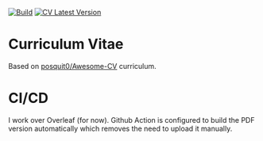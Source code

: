 [![Build](https://github.com/bphenriques/curriculum-vitae/actions/workflows/build.yml/badge.svg?branch=master)](https://github.com/bphenriques/curriculum-vitae/actions/workflows/build.yml)
[![CV Latest Version](https://img.shields.io/badge/Download-Latest-green)](https://github.com/bphenriques/curriculum-vitae/releases/latest/download/bruno-henriques-cv.pdf)

# Curriculum Vitae

Based on [posquit0/Awesome-CV](https://github.com/posquit0/Awesome-CV) curriculum.

# CI/CD

I work over Overleaf (for now). Github Action is configured to build the PDF version automatically which removes the need to upload it manually. 
